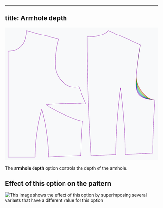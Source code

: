 ***

## title: Armhole depth

![The effect of the armhole depth option on the pattern](sample.png)

The **armhole depth** option controls the depth of the armhole.

## Effect of this option on the pattern

![This image shows the effect of this option by superimposing several variants that have a different value for this option](bella\_armholedepth\_sample.svg "Effect of this option on the pattern")

